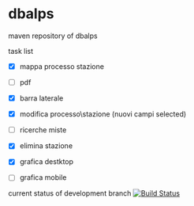 dbalps
======

maven repository of dbalps

task list
- [x] mappa processo stazione
- [ ] pdf
- [x] barra laterale
- [x] modifica processo\stazione (nuovi campi selected)
- [ ] ricerche miste
- [x] elimina stazione
- [x] grafica destktop
- [ ] grafica mobile


current status of development branch  [![Build Status](https://travis-ci.org/maurosabatino/dbalps.svg?branch=develop)](https://travis-ci.org/maurosabatino/dbalps)
